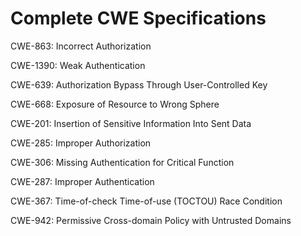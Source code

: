 

# Complete CWE Specifications

CWE-863: Incorrect Authorization

CWE-1390: Weak Authentication

CWE-639: Authorization Bypass Through User-Controlled Key

CWE-668: Exposure of Resource to Wrong Sphere

CWE-201: Insertion of Sensitive Information Into Sent Data

CWE-285: Improper Authorization

CWE-306: Missing Authentication for Critical Function

CWE-287: Improper Authentication

CWE-367: Time-of-check Time-of-use (TOCTOU) Race Condition

CWE-942: Permissive Cross-domain Policy with Untrusted Domains